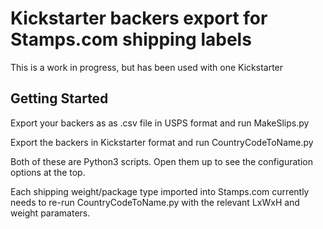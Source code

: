# Kickstarter backers export for Stamps.com shipping labels

This is a work in progress, but has been used with one Kickstarter

## Getting Started
Export your backers as as .csv file in USPS format and run MakeSlips.py

Export the backers in Kickstarter format and run CountryCodeToName.py

Both of these are Python3 scripts. Open them up to see the configuration options at the top.

Each shipping weight/package type imported into Stamps.com currently needs to re-run CountryCodeToName.py 
with the relevant LxWxH and weight paramaters.


